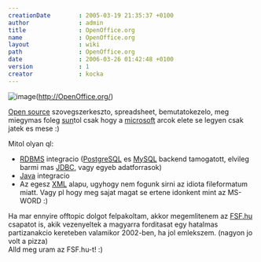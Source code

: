 ```yaml
---
creationDate        : 2005-03-19 21:35:37 +0100 
author              : admin 
title               : OpenOffice.org 
name                : OpenOffice.org 
layout              : wiki 
path                : OpenOffice.org 
date                : 2006-03-26 01:42:48 +0100 
version             : 1 
creator             : kocka 
---
```

![image](http://www.openoffice.org/branding/images/logonew.gif)(http://OpenOffice.org/)

[Open source](Open%20Source.html) szovegszerkeszto, spreadsheet, bemutatokezelo, meg miegymas foleg [sun](Sun.html)tol csak hogy a [microsoft](Microsoft.html) arcok elete se legyen csak jatek es mese :)

Mitol olyan ql:

*   [RDBMS](RDBMS.html) integracio ([PostgreSQL](PostgreSQL.html) es [MySQL](MySQL.html) backend tamogatott, elvileg barmi mas [JDBC](JDBC.html), vagy egyeb adatforrasok)
*   [Java](java.html) integracio
*   Az egesz [XML](XML.html) alapu, ugyhogy nem fogunk sirni az idiota fileformatum miatt. Vagy pl hogy meg sajat magat se ertene idonkent mint az MS-WORD :)


Ha mar ennyire offtopic dolgot felpakoltam, akkor megemlitenem az [FSF.hu](http://fsf.hu) csapatot is, akik vezenyeltek a magyarra forditasat egy hatalmas partizanakcio kereteben valamikor 2002-ben, ha jol emlekszem. (nagyon jo volt a pizza)<br/>
Alld meg uram az FSF.hu-t! :)
